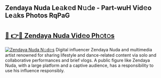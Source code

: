 ## Zendaya Nuda Le𝚊k𝚎d N𝚞𝚍e - Part-wuH Vid𝚎o Le𝚊ks Photos RqPaG

# <h2><a href="http://fbfmm0.evod.top/?m=Zendaya+Nuda">🔗 👉🔴 Zendaya Nuda Vid𝚎o Ph𝚘t𝚘s</a></h2>

[![Zendaya Nuda N𝚞d𝚎s](https://i.imgur.com/8V9OHl7.gif)](http://fbfmm0.evod.top/?m=Zendaya+Nuda)
Digital influencer Zendaya Nuda and multimedia artist renowned for sharing lifestyle and dance-related content via solo and collaborative performances and brief vlogs. A public figure like Zendaya Nuda, with a large platform and a captive audience, has a responsibility to use his influence responsibly. 
